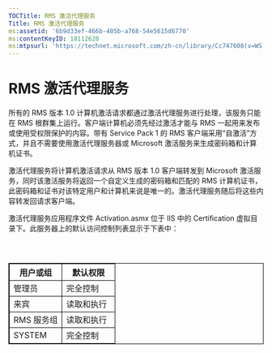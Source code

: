 ```yaml
---
TOCTitle: RMS 激活代理服务
Title: RMS 激活代理服务
ms:assetid: '6b9d33ef-466b-405b-a768-54e5615d6770'
ms:contentKeyID: 18112620
ms:mtpsurl: 'https://technet.microsoft.com/zh-cn/library/Cc747608(v=WS.10)'
---
```


RMS 激活代理服务
================

所有的 RMS 版本 1.0 计算机激活请求都通过激活代理服务进行处理，该服务只能在 RMS 根群集上运行。客户端计算机必须先经过激活才能与 RMS 一起用来发布或使用受权限保护的内容。带有 Service Pack 1 的 RMS 客户端采用“自激活”方式，并且不需要使用激活代理服务器或 Microsoft 激活服务来生成密码箱和计算机证书。

激活代理服务将计算机激活请求从 RMS 版本 1.0 客户端转发到 Microsoft 激活服务，同时该激活服务将返回一个自定义生成的密码箱和匹配的 RMS 计算机证书，此密码箱和证书对该特定用户和计算机来说是唯一的。激活代理服务随后将这些内容转发回请求客户端。

激活代理服务应用程序文件 Activation.asmx 位于 IIS 中的 Certification 虚拟目录下。此服务器上的默认访问控制列表显示于下表中：

###  

 
<table style="border:1px solid black;">
<colgroup>
<col width="50%" />
<col width="50%" />
</colgroup>
<thead>
<tr class="header">
<th style="border:1px solid black;" >用户或组</th>
<th style="border:1px solid black;" >默认权限</th>
</tr>
</thead>
<tbody>
<tr class="odd">
<td style="border:1px solid black;">管理员</td>
<td style="border:1px solid black;">完全控制</td>
</tr>
<tr class="even">
<td style="border:1px solid black;">来宾</td>
<td style="border:1px solid black;">读取和执行</td>
</tr>
<tr class="odd">
<td style="border:1px solid black;">RMS 服务组</td>
<td style="border:1px solid black;">读取和执行</td>
</tr>
<tr class="even">
<td style="border:1px solid black;">SYSTEM</td>
<td style="border:1px solid black;">完全控制</td>
</tr>
</tbody>
</table>
